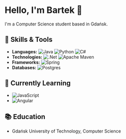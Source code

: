 <!--
<div align="center">
<img src="https://github.com/imbarteq/imbarteq/blob/main/donut.gif?raw=true" align="center">
</div>
-->

# Hello, I'm Bartek 👋

I'm a Computer Science student based in Gdańsk.

## 🔧 Skills & Tools
- **Languages:** ![Java](https://img.shields.io/badge/java-%23ED8B00.svg?style=for-the-badge&logo=openjdk&logoColor=white) ![Python](https://img.shields.io/badge/python-3670A0?style=for-the-badge&logo=python&logoColor=ffdd54) ![C#](https://img.shields.io/badge/c%23-%23239120.svg?style=for-the-badge&logo=csharp&logoColor=white)
- **Technologies:** ![.Net](https://img.shields.io/badge/.NET-5C2D91?style=for-the-badge&logo=.net&logoColor=white) ![Apache Maven](https://img.shields.io/badge/Apache%20Maven-C71A36?style=for-the-badge&logo=Apache%20Maven&logoColor=white)
- **Frameworks:** 	![Spring](https://img.shields.io/badge/spring-%236DB33F.svg?style=for-the-badge&logo=spring&logoColor=white)
- **Databases:** ![Postgres](https://img.shields.io/badge/postgres-%23316192.svg?style=for-the-badge&logo=postgresql&logoColor=white)

## 🌱 Currently Learning
- ![JavaScript](https://img.shields.io/badge/javascript-%23323330.svg?style=for-the-badge&logo=javascript&logoColor=%23F7DF1E)
- ![Angular](https://img.shields.io/badge/angular-%23DD0031.svg?style=for-the-badge&logo=angular&logoColor=white)

## 📚 Education
- Gdańsk University of Technology, Computer Science
